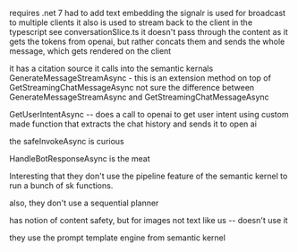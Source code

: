 requires .net 7
had to add text embedding
the signalr is used for broadcast to multiple clients
it also is used to stream back to the client in the typescript see conversationSlice.ts
it doesn't pass through the content as it gets the tokens from openai, but rather concats them and sends the whole message, which gets rendered on the client

it has a citation source 
it calls into the semantic kernals GenerateMessageStreamAsync - this is an extension method on top of GetStreamingChatMessageAsync
not sure the difference between GenerateMessageStreamAsync and GetStreamingChatMessageAsync

GetUserIntentAsync -- does a call to openai to get user intent using custom made function that extracts the chat history and sends it to open ai

the safeInvokeAsync is curious

HandleBotResponseAsync is the meat

Interesting that they don't use the pipeline feature of the semantic kernel to run a bunch of sk functions. 

also, they don't use a sequential planner

has notion of content safety, but for images not text like us -- doesn't use it

they use the prompt template engine from semantic kernel
